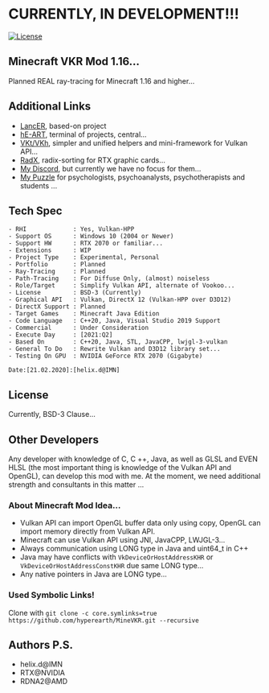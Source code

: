 # CURRENTLY, IN DEVELOPMENT!!!

[![License](https://img.shields.io/badge/License-BSD%203--Clause-blue.svg)](https://opensource.org/licenses/BSD-3-Clause)


## Minecraft VKR Mod 1.16...

Planned REAL ray-tracing for Minecraft 1.16 and higher...


## Additional Links

- [LancER](https://github.com/hyperearth/LancER), based-on project
- [hE-ART](https://github.com/hyperearth/hE-ART), terminal of projects, central...
- [VKt/VKh](https://github.com/world8th/vkt), simpler and unified helpers and mini-framework for Vulkan API...
- [RadX](https://github.com/world8th/RadX), radix-sorting for RTX graphic cards...
- [My Discord](https://discord.gg/NqjBJsG), but currently we have no focus for them... 
- [My Puzzle](https://vk.cc/afiR3v) for psychologists, psychoanalysts, psychotherapists and students ...


## Tech Spec

```MD
- RHI             : Yes, Vulkan-HPP
- Support OS      : Windows 10 (2004 or Newer)
- Support HW      : RTX 2070 or familiar...
- Extensions      : WIP
- Project Type    : Experimental, Personal
- Portfolio       : Planned
- Ray-Tracing     : Planned
- Path-Tracing    : For Diffuse Only, (almost) noiseless
- Role/Target     : Simplify Vulkan API, alternate of Vookoo...
- License         : BSD-3 (Currently)
- Graphical API   : Vulkan, DirectX 12 (Vulkan-HPP over D3D12)
- DirectX Support : Planned
- Target Games    : Minecraft Java Edition
- Code Language   : C++20, Java, Visual Studio 2019 Support
- Commercial      : Under Consideration
- Execute Day     : [2021:Q2]
- Based On        : C++20, Java, STL, JavaCPP, lwjgl-3-vulkan
- General To Do   : Rewrite Vulkan and D3D12 library set...
- Testing On GPU  : NVIDIA GeForce RTX 2070 (Gigabyte)

Date:[21.02.2020]:[helix.d@IMN]
```


## License

Currently, BSD-3 Clause...


## Other Developers

Any developer with knowledge of C, C ++, Java, as well as GLSL and EVEN HLSL (the most important thing is knowledge of the Vulkan API and OpenGL), can develop this mod with me. At the moment, we need additional strength and consultants in this matter ...


### About Minecraft Mod Idea... 

- Vulkan API can import OpenGL buffer data only using copy, OpenGL can import memory directly from Vulkan API. 
- Minecraft can use Vulkan API using JNI, JavaCPP, LWJGL-3... 
- Always communication using LONG type in Java and uint64_t in C++ 
- Java may have conflicts with `VkDeviceOrHostAddressKHR` or `VkDeviceOrHostAddressConstKHR` due same LONG type... 
- Any native pointers in Java are LONG type... 


### Used Symbolic Links!

Clone with `git clone -c core.symlinks=true https://github.com/hyperearth/MineVKR.git --recursive`


## Authors P.S.

- helix.d@IMN
- RTX@NVIDIA
- RDNA2@AMD

